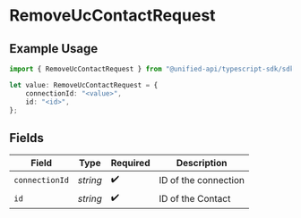 # RemoveUcContactRequest

## Example Usage

```typescript
import { RemoveUcContactRequest } from "@unified-api/typescript-sdk/sdk/models/operations";

let value: RemoveUcContactRequest = {
    connectionId: "<value>",
    id: "<id>",
};
```

## Fields

| Field                | Type                 | Required             | Description          |
| -------------------- | -------------------- | -------------------- | -------------------- |
| `connectionId`       | *string*             | :heavy_check_mark:   | ID of the connection |
| `id`                 | *string*             | :heavy_check_mark:   | ID of the Contact    |